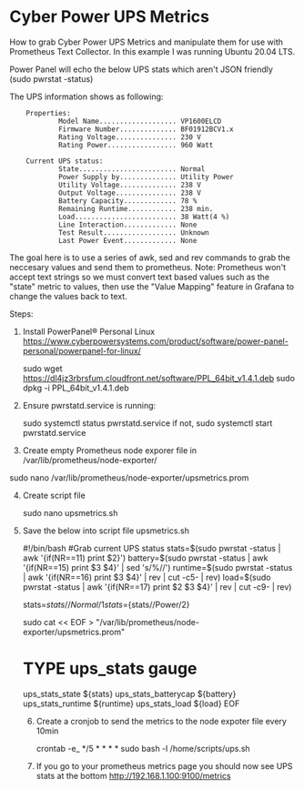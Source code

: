 # Cyber Power UPS Metrics
How to grab Cyber Power UPS Metrics and manipulate them for use with Prometheus Text Collector. In this example I was running Ubuntu 20.04 LTS.

Power Panel will echo the below UPS stats which aren't JSON friendly (sudo pwrstat -status)

The UPS information shows as following:

        Properties:
                Model Name................... VP1600ELCD
                Firmware Number.............. BF01912BCV1.x
                Rating Voltage............... 230 V
                Rating Power................. 960 Watt

        Current UPS status:
                State........................ Normal
                Power Supply by.............. Utility Power
                Utility Voltage.............. 238 V
                Output Voltage............... 238 V
                Battery Capacity............. 78 %
                Remaining Runtime............ 238 min.
                Load......................... 38 Watt(4 %)
                Line Interaction............. None
                Test Result.................. Unknown
                Last Power Event............. None
                
The goal here is to use a series of awk, sed and rev commands to grab the neccesary values and send them to prometheus. Note: Prometheus won't accept text strings so we must convert text based values such as the "state" metric to values, then use the "Value Mapping" feature in Grafana to change the values back to text.

Steps:

1) Install PowerPanel® Personal Linux https://www.cyberpowersystems.com/product/software/power-panel-personal/powerpanel-for-linux/ 

   sudo wget https://dl4jz3rbrsfum.cloudfront.net/software/PPL_64bit_v1.4.1.deb
   sudo dpkg -i PPL_64bit_v1.4.1.deb

2) Ensure pwrstatd.service is running:

   sudo systemctl status pwrstatd.service
   if not,
   sudo systemctl start pwrstatd.service
   
3) Create empty Prometheus node exporer file in /var/lib/prometheus/node-exporter/

  sudo nano /var/lib/prometheus/node-exporter/upsmetrics.prom
   
4) Create script file
   
   sudo nano upsmetrics.sh
   
5) Save the below into script file upsmetrics.sh

   #!/bin/bash
   #Grab current UPS status
   stats=$(sudo pwrstat -status | awk '{if(NR==11) print $2}')
   battery=$(sudo pwrstat -status | awk '{if(NR==15) print $3 $4}' | sed 's/%//')
   runtime=$(sudo pwrstat -status | awk '{if(NR==16) print $3 $4}' | rev | cut -c5- | rev)
   load=$(sudo pwrstat -status | awk '{if(NR==17) print $2 $3 $4}' | rev | cut -c9- | rev)

   stats=${stats//Normal/1}
   stats=${stats//Power/2}

   sudo cat << EOF > "/var/lib/prometheus/node-exporter/upsmetrics.prom"
   # TYPE ups_stats gauge
   ups_stats_state ${stats}
   ups_stats_batterycap ${battery}
   ups_stats_runtime ${runtime}
   ups_stats_load ${load}
   EOF
   
   6) Create a cronjob to send the metrics to the node expoter file every 10min 

      crontab -e_
      */5 * * * * sudo bash -l /home/scripts/ups.sh
      
   7) If you go to your prometheus metrics page you should now see UPS stats at the bottom
      http://192.168.1.100:9100/metrics
      
